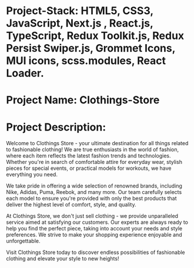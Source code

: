 # Project-Stack: HTML5, CSS3, JavaScript, Next.js , React.js, TypeScript, Redux Toolkit.js, Redux Persist Swiper.js, Grommet Icons, MUI icons, scss.modules, React Loader.

# Project Name: Clothings-Store

# Project Description: 
Welcome to Clothings Store - your ultimate destination for all things related to fashionable clothing! We are true enthusiasts in the world of fashion, where each item reflects the latest fashion trends and technologies. Whether you're in search of comfortable attire for everyday wear, stylish pieces for special events, or practical models for workouts, we have everything you need.

We take pride in offering a wide selection of renowned brands, including Nike, Adidas, Puma, Reebok, and many more. Our team carefully selects each model to ensure you're provided with only the best products that deliver the highest level of comfort, style, and quality.

At Clothings Store, we don't just sell clothing - we provide unparalleled service aimed at satisfying our customers. Our experts are always ready to help you find the perfect piece, taking into account your needs and style preferences. We strive to make your shopping experience enjoyable and unforgettable.

Visit Clothings Store today to discover endless possibilities of fashionable clothing and elevate your style to new heights!
